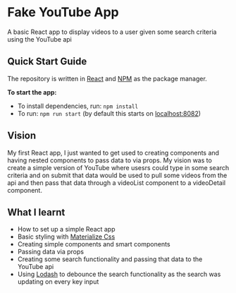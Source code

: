 # Fake YouTube App

A basic React app to display videos to a user given some search criteria using the YouTube api

## Quick Start Guide

The repository is written in [React](https://reactjs.org/) and [NPM](https://www.npmjs.com/) as the package manager.

**To start the app:**
- To install dependencies, run: `npm install`
- To run: `npm run start` (by default this starts on [localhost:8082](localhost:8082))

## Vision

My first React app, I just wanted to get used to creating components and having nested components to pass data to via props.  My vision was to create a simple version of YouTube where usesrs could type in some search criteria and on submit that data would be used to pull some videos from the api and then pass that data through a videoList component to a videoDetail component.

## What I learnt

* How to set up a simple React app
* Basic styling with [Materialize Css](https://materializecss.com/)
* Creating simple components and smart components
* Passing data via props
* Creating some search functionality and passing that data to the YouTube api
* Using [Lodash](https://lodash.com/) to debounce the search functionality as the search was updating on every key input
